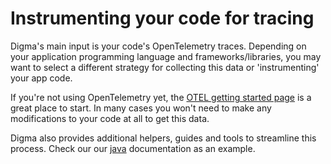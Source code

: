 # Instrumenting your code for tracing

Digma's main input is your code's OpenTelemetry traces. Depending on your application programming language and frameworks/libraries, you may want to select a different strategy for collecting this data or 'instrumenting' your app code.&#x20;

If you're not using OpenTelemetry yet, the [OTEL getting started page](https://opentelemetry.io/docs/getting-started/dev/) is a great place to start. In many cases you won't need to make any modifications to your code at all to get this data.

Digma also provides additional helpers, guides and tools to streamline this process. Check our our [java](java/ "mention") documentation as an example.
